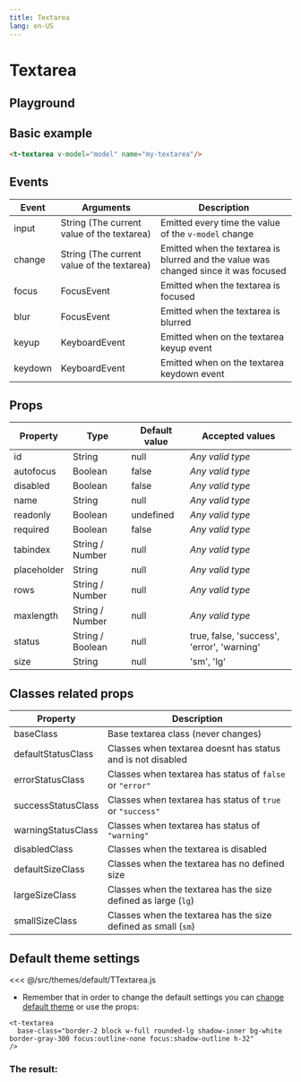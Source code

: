```yaml
---
title: Textarea
lang: en-US
---
```


# Textarea

## Playground

<text-area-field />

## Basic example

```html
<t-textarea v-model="model" name="my-textarea"/>
```

## Events

| Event		| Arguments 									| Description 	|
|---		|---											|---			|
| input		| String (The current value of the textarea)	| Emitted every time the value of the `v-model` change |
| change	| String (The current value of the textarea)	| Emitted when the textarea is blurred and the value was changed since it was focused |
| focus		| FocusEvent									| Emitted when the textarea is focused	|
| blur		| FocusEvent									| Emitted when the textarea is blurred	|
| keyup		| KeyboardEvent									| Emitted when on the textarea keyup event	|
| keydown	| KeyboardEvent									| Emitted when on the textarea keydown event	|

## Props

| Property		| Type 				| Default value | Accepted values |
|---			|---				|---			|---				|
| id			| String			| null			| _Any valid type_ |
| autofocus		| Boolean			| false			| _Any valid type_ |
| disabled		| Boolean			| false			| _Any valid type_ |
| name			| String			| null			| _Any valid type_ |
| readonly		| Boolean			| undefined		| _Any valid type_ |
| required		| Boolean			| false			| _Any valid type_ |
| tabindex		| String / Number	| null			| _Any valid type_ |
| placeholder	| String			| null			| _Any valid type_ |
| rows			| String  / Number	| null			| _Any valid type_ |
| maxlength		| String / Number	| null			| _Any valid type_ |
| status        | String / Boolean  | null     		| true, false, 'success', 'error', 'warning' |
| size       	| String      		| null      	| 'sm', 'lg' |

## Classes related props

| Property				| Description												|
|---					|---														|
| baseClass				| Base textarea class (never changes) 						|
| defaultStatusClass	| Classes when textarea doesnt has status and is not disabled	|
| errorStatusClass		| Classes when textarea has status of `false` or `"error"`		|
| successStatusClass	| Classes when textarea has status of `true` or `"success"` 	|
| warningStatusClass	| Classes when textarea has status of `"warning"`			 	|
| disabledClass			| Classes when the textarea is disabled						|
| defaultSizeClass		| Classes when the textarea has no defined size 				|
| largeSizeClass		| Classes when the textarea has the size defined as large (`lg`) |
| smallSizeClass		| Classes when the textarea has the size defined as small (`sm`) |

## Default theme settings

<<< @/src/themes/default/TTextarea.js

* Remember that in order to change the default settings you can [change default theme](/#_2-2-or-better-yet-create-your-own-theme) or use the props: 

```vue
<t-textarea
  base-class="border-2 block w-full rounded-lg shadow-inner bg-white border-gray-300 focus:outline-none focus:shadow-outline h-32"
/>
```

### The result:

<t-card class="mt-2 bg-gray-100">
<t-textarea
  base-class="border-2 block w-full rounded-lg shadow-inner bg-white border-gray-300 focus:outline-none focus:shadow-outline h-32"
/>
</t-card>
